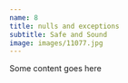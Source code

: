 ```yaml
---
name: 8
title: nulls and exceptions
subtitle: Safe and Sound
image: images/11077.jpg
---
```

Some content goes here
